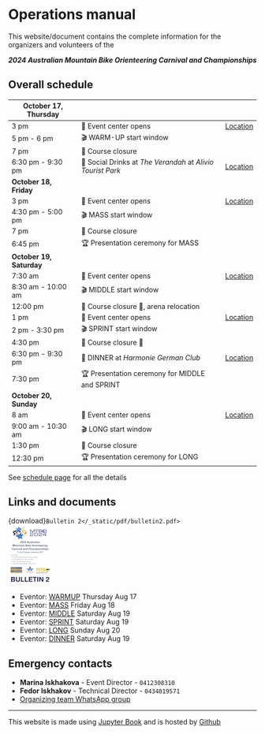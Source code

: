 # Operations manual

This website/document contains the complete information for the organizers and volunteers of the

***2024 Australian Mountain Bike Orienteering Carnival and Championships***

## Overall schedule

| October 17, Thursday |  |  |
|--|--|--|
| 3 pm | 🎪 Event center opens | [Location](https://maps.app.goo.gl/RkufTrcQbvMn9bMF6) |
| 5 pm - 6 pm | 🎬 WARM-UP start window | |
| 7 pm | 🏁 Course closure | |
| 6:30 pm - 9:30 pm | 🍷 Social Drinks at *The Verandah* at *Alivio Tourist Park* | [Location](https://maps.app.goo.gl/Wte5veujM1qiDF4T9) |
| **October 18, Friday** |  |  |
| 3 pm | 🎪 Event center opens | [Location](https://maps.app.goo.gl/caWZitWLByRsVxT79) |
| 4:30 pm - 5:00 pm | 🎬 MASS start window | |
| 7 pm | 🏁 Course closure | |
| 6:45 pm | 🏆 Presentation ceremony for MASS | |
| **October 19, Saturday** |  |  |
| 7:30 am | 🎪 Event center opens | [Location](https://maps.app.goo.gl/2cXzt4ywia9G6Hj77) |
| 8:30 am - 10:00 am | 🎬 MIDDLE start window | |
| 12:00 pm | 🏁 Course closure 🏁, arena relocation | |
| 1 pm | 🎪 Event center opens | [Location](https://maps.app.goo.gl/PX7dE2mznda9W7Q49) |
| 2 pm - 3:30 pm | 🎬 SPRINT start window | |
| 4:30 pm | 🏁 Course closure 🏁 | |
| 6:30 pm - 9:30 pm | 🍷 DINNER at *Harmonie German Club* | [Location](https://maps.app.goo.gl/RzJVPCCobYroMax18) |
| 7:30 pm | 🏆 Presentation ceremony for MIDDLE and SPRINT | |
| **October 20, Sunday** |  |  |
| 8 am | 🎪 Event center opens | [Location](https://maps.app.goo.gl/UvWwtsQ32WtoRC1T6) |
| 9:00 am - 10:30 am | 🎬 LONG start window | |
| 1:30 pm | 🏁 Course closure | |
| 12:30 pm | 🏆 Presentation ceremony for LONG | |

See [schedule page](schedule.md) for all the details


## Links and documents

{download}`Bulletin 2</_static/pdf/bulletin2.pdf>`
<br/>
![](/_static/pdf/bulletin2_front.png)

- Eventor: [WARMUP](https://eventor.orienteering.asn.au/Events/Show/19686) Thursday Aug 17
- Eventor: [MASS](https://eventor.orienteering.asn.au/Events/Show/19100) Friday Aug 18
- Eventor: [MIDDLE](https://eventor.orienteering.asn.au/Events/Show/19101) Saturday Aug 19
- Eventor: [SPRINT](https://eventor.orienteering.asn.au/Events/Show/19102) Saturday Aug 19
- Eventor: [LONG](https://eventor.orienteering.asn.au/Events/Show/19103) Sunday Aug 20
- Eventor: [DINNER](https://eventor.orienteering.asn.au/Events/Show/19687) Saturday Aug 19


## Emergency contacts

- **Marina Iskhakova** - Event Director - `0412308310`
- **Fedor Iskhakov** - Technical Director - `0434019571`
- [Organizing team WhatsApp group](https://chat.whatsapp.com/FrbzM8oWHClJEl05EylQBj)

---

This website is made using [Jupyter Book](https://jupyterbook.org/en/stable/intro.html) and is hosted by [Github](https://github.com/fediskhakov/mtbo2024champ)

